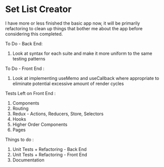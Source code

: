 # Set List Creator

I have more or less finished the basic app now, it will be primarily refactoring to clean up things that bother me about the app before considering this completed.


To Do - Back End: 
1) Look at syntax for each suite and make it more uniform to the same testing patterns

To Do - Front End : 
1) Look at implementing useMemo and useCallback where appropriate to eliminate potential excessive amount of render cycles

Tests Left on Front End : 
1) Components
2) Routing
3) Redux - Actions, Reducers, Store, Selectors
4) Hooks
5) Higher Order Components
6) Pages

Things to do :
1) Unit Tests + Refactoring - Back End 
2) Unit Tests + Refactoring - Front End
3) Documentation